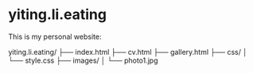 # yiting.li.eating
This is my personal website:

yiting.li.eating/
 ├── index.html
 ├── cv.html
 ├── gallery.html
 ├── css/
 │   └── style.css
 ├── images/
 │   └── photo1.jpg

